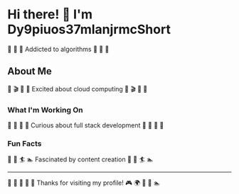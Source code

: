 # Hi there! 👋 I'm Dy9piuos37mlanjrmcShort

🏓 🎯 🎰 Addicted to algorithms 🏓 🎯 🎰

## About Me
🎷 🎬 🥊 🎣 Excited about cloud computing 🎷 🎬 🥊 🎣

### What I'm Working On
🏏 🚴 🎣 🎹 Curious about full stack development 🏏 🚴 🎣 🎹

### Fun Facts
🌟 🚵 🏄 🏊 Fascinated by content creation 🌟 🚵 🏄 🏊

---
🏸 🎣 🎾 🎷 🛶 Thanks for visiting my profile! 🎮 🌍 🏸 🎯 🏊
